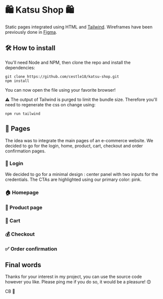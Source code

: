 # 🛍 Katsu Shop 🛍

Static pages integrated using HTML and [Tailwind](https://tailwindcss.com/). Wireframes have been previously done in [Figma](https://www.figma.com/file/4YqxUdrmg6rx2v9wJZerhB/Wireframe?node-id=0%3A1).

## 🛠 How to install

You'll need Node and NPM, then clone the repo and install the dependencies:
```shell
git clone https://github.com/cestle18/katsu-shop.git
npm install
```


You can now open the file using your favorite browser!

:warning: The output of Tailwind is purged to limit the bundle size. Therefore you'll need to regenerate the css on change using:
```shell
npm run tailwind
```

## 📄 Pages

The idea was to integrate the main pages of an e-commerce website. We decided to go for the login, home, product, cart, checkout and order confirmation pages.

### 🔑 Login

We decided to go for a minimal design : center panel with two inputs for the credentials. The CTAs are highlighted using our primary color: pink.

### 🏠 Homepage

### 👕 Product page

### 🛒 Cart

### 💰 Checkout

### ✅ Order confirmation 

## Final words
Thanks for your interest in my project, you can use the source code however you like. Please ping me if you do so, it would be a pleasure! 😊

CB 🍇
